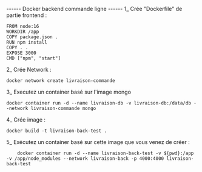 ------ Docker backend commande ligne ------
1_ Crée "Dockerfile" de partie frontend :

    FROM node:16
    WORKDIR /app
    COPY package.json .
    RUN npm install
    COPY . .
    EXPOSE 3000
    CMD ["npm", "start"]

2_ Crée Network : 

    docker network create livraison-commande

3_ Executez un container basé sur l'image mongo

    docker container run -d --name livraison-db -v livraison-db:/data/db --network livraison-commande mongo

4_ Crée image :

    docker build -t livraison-back-test .

5_ Exécutez un container basé sur cette image que vous venez de créer :

        docker container run -d --name livraison-back-test -v ${pwd}:/app -v /app/node_modules --network livraison-back -p 4000:4000 livraison-back-test